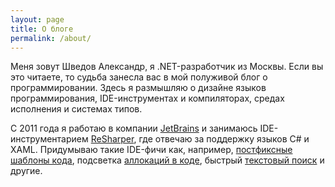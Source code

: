 ```yaml
---
layout: page
title: О блоге
permalink: /about/
---
```


Меня зовут Шведов Александр, я .NET-разработчик из Москвы. Если вы это читаете, то судьба занесла вас в мой полуживой блог о программировании. Здесь я размышляю о дизайне языков программирования, IDE-инструментах и компиляторах, средах исполнения и системах типов.

С 2011 года я работаю в компании [JetBrains](https://www.jetbrains.com/) и занимаюсь IDE-инструментарием [ReSharper](https://www.jetbrains.com/resharper), где отвечаю за поддержку языков C# и XAML. Придумываю такие IDE-фичи как, например, [постфиксные шаблоны кода](https://github.com/controlflow/resharper-postfix), подсветка [аллокаций в коде](https://github.com/controlflow/resharper-heapview), быстрый [текстовый поиск](https://github.com/controlflow/resharper-gotoword) и другие.

